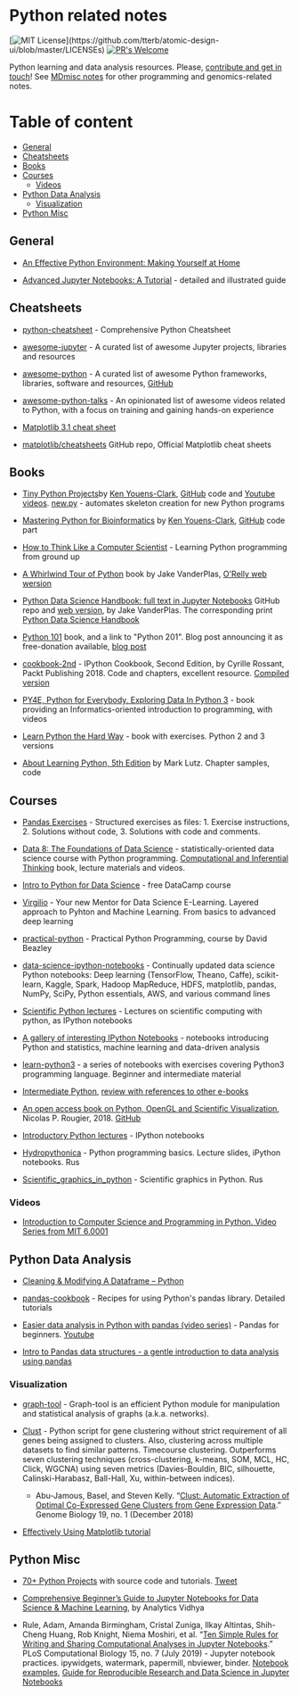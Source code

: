# Python related notes

[![MIT License](https://img.shields.io/apm/l/atomic-design-ui.svg?)](https://github.com/tterb/atomic-design-ui/blob/master/LICENSEs) [![PR's Welcome](https://img.shields.io/badge/PRs-welcome-brightgreen.svg?style=flat)](http://makeapullrequest.com) 

Python learning and data analysis resources. Please, [contribute and get in touch](CONTRIBUTING.md)! See [MDmisc notes](https://github.com/mdozmorov/MDmisc_notes) for other programming and genomics-related notes.

# Table of content

<!-- START doctoc generated TOC please keep comment here to allow auto update -->
<!-- DON'T EDIT THIS SECTION, INSTEAD RE-RUN doctoc TO UPDATE -->


- [General](#general)
- [Cheatsheets](#cheatsheets)
- [Books](#books)
- [Courses](#courses)
  - [Videos](#videos)
- [Python Data Analysis](#python-data-analysis)
  - [Visualization](#visualization)
- [Python Misc](#python-misc)

<!-- END doctoc generated TOC please keep comment here to allow auto update -->


## General

- [An Effective Python Environment: Making Yourself at Home](https://realpython.com/effective-python-environment/)

- [Advanced Jupyter Notebooks: A Tutorial](https://www.dataquest.io/blog/advanced-jupyter-notebooks-tutorial/) - detailed and illustrated guide


## Cheatsheets

- [python-cheatsheet](https://github.com/gto76/python-cheatsheet) - Comprehensive Python Cheatsheet

- [awesome-jupyter](https://github.com/markusschanta/awesome-jupyter) - A curated list of awesome Jupyter projects, libraries and resources

- [awesome-python](https://awesome-python.com/) - A curated list of awesome Python frameworks, libraries, software and resources, [GitHub](https://github.com/vinta/awesome-python)

- [awesome-python-talks](https://github.com/jhermann/awesome-python-talks) - An opinionated list of awesome videos related to Python, with a focus on training and gaining hands-on experience

- [Matplotlib 3.1 cheat sheet](https://github.com/rougier/matplotlib-cheatsheet)

- [matplotlib/cheatsheets](https://github.com/matplotlib/cheatsheets) GitHub repo, Official Matplotlib cheat sheets

## Books

- [Tiny Python Projects](https://www.manning.com/books/tiny-python-projects?a_aid=youens&a_bid=b6485d52)by [ Ken Youens-Clark](https://github.com/kyclark), [GitHub](https://github.com/kyclark/tiny_python_projects) code and [Youtube videos](https://www.youtube.com/user/kyclark/playlists). [new.py](https://github.com/kyclark/new.py) - automates skeleton creation for new Python programs

- [Mastering Python for Bioinformatics](https://www.oreilly.com/library/view/mastering-python-for/9781098100872/) by [ Ken Youens-Clark](https://github.com/kyclark), [GitHub](https://github.com/kyclark/biofx_python) code part

- [How to Think Like a Computer Scientist](https://runestone.academy/runestone/books/published/thinkcspy/index.html) - Learning Python programming from ground up

- [A Whirlwind Tour of Python](https://github.com/jakevdp/WhirlwindTourOfPython) book by Jake VanderPlas, [O'Relly web wersion](https://www.oreilly.com/learning/a-whirlwind-tour-of-python)

- [Python Data Science Handbook: full text in Jupyter Notebooks](https://github.com/jakevdp/PythonDataScienceHandbook) GitHub repo and [web version](https://jakevdp.github.io/PythonDataScienceHandbook/), by Jake VanderPlas. The corresponding print [Python Data Science Handbook](https://www.oreilly.com/library/view/python-data-science/9781491912126/) 
- [Python 101](https://leanpub.com/python_101) book, and a link to "Python 201". Blog post announcing it as free-donation available, [blog post](http://www.blog.pythonlibrary.org/2017/01/23/python-101-now-free-on-leanpub-permanently/)

- [cookbook-2nd](https://github.com/ipython-books/cookbook-2nd) - IPython Cookbook, Second Edition, by Cyrille Rossant, Packt Publishing 2018. Code and chapters, excellent resource. [Compiled version](https://ipython-books.github.io/)

- [PY4E, Python for Everybody, Exploring Data In Python 3](https://www.py4e.com/
) - book providing an Informatics-oriented introduction to programming, with videos

- [Learn Python the Hard Way](http://learnpythonthehardway.org/book/) - book with exercises. Python 2 and 3 versions

- [About Learning Python, 5th Edition](https://learning-python.com/about-lp5e.html) by Mark Lutz. Chapter samples, code

## Courses

- [Pandas Exercises](https://github.com/guipsamora/pandas_exercises) - Structured exercises as files: 1. Exercise instructions, 2. Solutions without code, 3. Solutions with code and comments.

- [Data 8: The Foundations of Data Science](http://data8.org) - statistically-oriented data science course with Python programming. [Computational and Inferential Thinking](https://inferentialthinking.com/chapters/intro.html) book, lecture materials and videos.

- [Intro to Python for Data Science](https://www.datacamp.com/courses/intro-to-python-for-data-science) - free DataCamp course 

- [Virgilio](https://github.com/virgili0/Virgilio) - Your new Mentor for Data Science E-Learning. Layered approach to Pyhton and Machine Learning. From basics to advanced deep learning

- [practical-python](https://github.com/dabeaz-course/practical-python) - Practical Python Programming, course by David Beazley

- [data-science-ipython-notebooks](https://github.com/donnemartin/data-science-ipython-notebooks) - Continually updated data science Python notebooks: Deep learning (TensorFlow, Theano, Caffe), scikit-learn, Kaggle, Spark, Hadoop MapReduce, HDFS, matplotlib, pandas, NumPy, SciPy, Python essentials, AWS, and various command lines

- [Scientific Python lectures](https://github.com/jrjohansson/scientific-python-lectures) - Lectures on scientific computing with python, as IPython notebooks

- [A gallery of interesting IPython Notebooks](https://github.com/jupyter/jupyter/wiki/A-gallery-of-interesting-Jupyter-Notebooks) - notebooks introducing Python and statistics, machine learning and data-driven analysis

- [learn-python3](https://github.com/jerry-git/learn-python3) - a series of notebooks with exercises covering Python3 programming language. Beginner and intermediate material

- [Intermediate Python](https://github.com/yasoob/intermediatePython), [review with references to other e-books](http://www.blog.pythonlibrary.org/2015/09/02/ebook-review-intermediate-python/)

- [An open access book on Python, OpenGL and Scientific Visualization](https://www.labri.fr/perso/nrougier/python-opengl/), Nicolas P. Rougier, 2018. [GitHub](https://github.com/rougier/python-opengl)

- [Introductory Python lectures](https://github.com/rajathkumarmp/Python-Lectures.git) - IPython notebooks 

- [Hydropythonica](https://github.com/whitehorn/Hydropythonica) - Python programming basics. Lecture slides, iPython notebooks. Rus

- [Scientific_graphics_in_python](https://github.com/whitehorn/Scientific_graphics_in_python) - Scientific graphics in Python. Rus

### Videos

- [Introduction to Computer Science and Programming in Python. Video Series from MIT 6.0001](https://www.youtube.com/playlist?list=PLUl4u3cNGP63WbdFxL8giv4yhgdMGaZNA)

## Python Data Analysis

- [Cleaning & Modifying A Dataframe – Python](https://datascienceplus.com/cleaning-modifying-a-dataframe-python/)

- [pandas-cookbook](https://github.com/jvns/pandas-cookbook) - Recipes for using Python's pandas library. Detailed tutorials

- [Easier data analysis in Python with pandas (video series)](https://www.dataschool.io/easier-data-analysis-with-pandas/) - Pandas for beginners. [Youtube](https://www.youtube.com/playlist?list=PL5-da3qGB5ICCsgW1MxlZ0Hq8LL5U3u9y)

- [Intro to Pandas data structures - a gentle introduction to data analysis using pandas](http://www.gregreda.com/2013/10/26/intro-to-pandas-data-structures/)


### Visualization

- [graph-tool](https://graph-tool.skewed.de/) - Graph-tool is an efficient Python module for manipulation and statistical analysis of graphs (a.k.a. networks).

- [Clust](https://github.com/BaselAbujamous/clust) - Python script for gene clustering without strict requirement of all genes being assigned to clusters. Also, clustering across multiple datasets to find similar patterns. Timecourse clustering. Outperforms seven clustering techniques (cross-clustering, k-means, SOM, MCL, HC, Click, WGCNA) using seven metrics (Davies-Bouldin, BIC, silhouette, Calinski-Harabasz, Ball-Hall, Xu, within-between indices). 
    - Abu-Jamous, Basel, and Steven Kelly. “[Clust: Automatic Extraction of Optimal Co-Expressed Gene Clusters from Gene Expression Data](https://doi.org/10.1186/s13059-018-1536-8).” Genome Biology 19, no. 1 (December 2018)

- [Effectively Using Matplotlib tutorial](https://pbpython.com/effective-matplotlib.html)


## Python Misc

- [70+ Python Projects](https://www.theinsaneapp.com/2021/06/list-of-python-projects-with-source-code-and-tutorials.html) with source code and tutorials. [Tweet](https://twitter.com/omarsar0/status/1400511872399335425?s=20)

- [Comprehensive Beginner’s Guide to Jupyter Notebooks for Data Science & Machine Learning](https://www.analyticsvidhya.com/blog/2018/05/starters-guide-jupyter-notebook/), by Analytics Vidhya

- Rule, Adam, Amanda Birmingham, Cristal Zuniga, Ilkay Altintas, Shih-Cheng Huang, Rob Knight, Niema Moshiri, et al. “[Ten Simple Rules for Writing and Sharing Computational Analyses in Jupyter Notebooks](https://doi.org/10.1371/journal.pcbi.1007007).” PLoS Computational Biology 15, no. 7 (July 2019) - Jupyter notebook practices. ipywidgets, watermark, papermill, nbviewer, binder. [Notebook examples](https://github.com/jupyter-guide/ten-rules-jupyter), [Guide for Reproducible Research and Data Science in Jupyter Notebooks](https://github.com/jupyter-guide/jupyter-guide)




